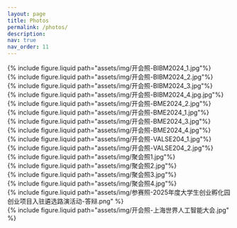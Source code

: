 ```yaml
---
layout: page
title: Photos
permalink: /photos/
description: 
nav: true
nav_order: 11
---
```


 <div class="row row-cols-2">
    <div class="col">
        {% include figure.liquid path="assets/img/开会照-BIBM2024_1.jpg"%}
    </div>
    <div class="col">
        {% include figure.liquid path="assets/img/开会照-BIBM2024_2.jpg"%}
    </div>
    <div class="col">
        {% include figure.liquid path="assets/img/开会照-BIBM2024_3.jpg"%}
    </div>
    <div class="col">
        {% include figure.liquid path="assets/img/开会照-BIBM2024_4.jpg.jpg"%}
    </div>
  </div>
  
 <div class="row align-items-center"> 
    <div class="col-sm mt-3 mt-md-0">
        {% include figure.liquid path="assets/img/开会照-BME2024_2.jpg"%}
    </div>
    <div class="col-sm mt-3 mt-md-0">
        {% include figure.liquid path="assets/img/开会照-BME2024_1.jpg"%}
    </div>
    <div class="col-sm mt-3 mt-md-0">
        {% include figure.liquid path="assets/img/开会照-BME2024_3.jpg"%}
    </div>
  </div>
  
<div class="row row-cols-2">
    <div class="col">
        {% include figure.liquid path="assets/img/开会照-BME2024_4.jpg"%}
    </div>
    <div class="col">
        {% include figure.liquid path="assets/img/开会照-VALSE204_1.jpg"%}
    </div>
    <div class="col">
        {% include figure.liquid path="assets/img/开会照-VALSE204_2.jpg"%}
    </div>
    <div class="col">
        {% include figure.liquid path="assets/img/聚会照1.jpg"%}
    </div>
    <div class="col">
        {% include figure.liquid path="assets/img/聚会照2.jpg"%}
    </div>  
    <div class="col">
        {% include figure.liquid path="assets/img/聚会照3.jpg"%}
    </div>
    <div class="col">
        {% include figure.liquid path="assets/img/聚会照4.jpg"%}
    </div> 
    <div class="col">
        {% include figure.liquid path="assets/img/参赛照-2025年度大学生创业孵化园创业项目入驻遴选路演活动-答辩.png" %}
    </div>
    <div class="col">
        {% include figure.liquid path="assets/img/开会照-上海世界人工智能大会.jpg" %}
    </div>
</div>
